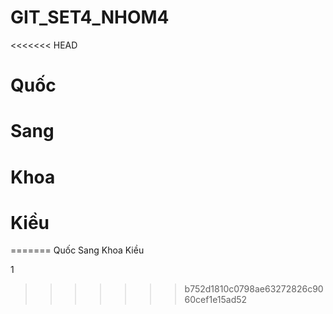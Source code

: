 # GIT_SET4_NHOM4

<<<<<<< HEAD
# Quốc

# Sang

# Khoa

# Kiều
=======
Quốc
Sang
Khoa
Kiều




1
>>>>>>> b752d1810c0798ae63272826c9060cef1e15ad52
